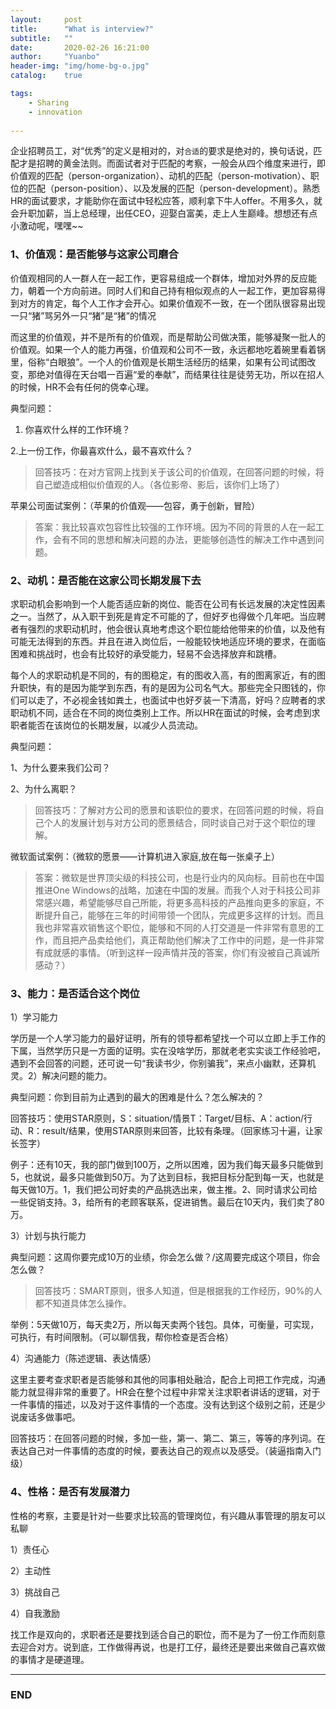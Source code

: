 ```yaml
---
layout:     post
title:      "What is interview?"
subtitle:   ""
date:       2020-02-26 16:21:00
author:     "Yuanbo"
header-img: "img/home-bg-o.jpg"
catalog:    true

tags:
    - Sharing
    - innovation
    
---
```



企业招聘员工，对“优秀”的定义是相对的，对`合适`的要求是绝对的，换句话说，匹配才是招聘的黄金法则。而面试者对于匹配的考察，一般会从四个维度来进行，即价值观的匹配（person-organization）、动机的匹配（person-motivation）、职位的匹配（person-position）、以及发展的匹配（person-development）。熟悉HR的面试要求，才能助你在面试中轻松应答，顺利拿下牛人offer。不用多久，就会升职加薪，当上总经理，出任CEO，迎娶白富美，走上人生巅峰。想想还有点小激动呢，嘿嘿~~

### 1、价值观：是否能够与这家公司磨合

价值观相同的人一群人在一起工作，更容易组成一个群体，增加对外界的反应能力，朝着一个方向前进。同时人们和自己持有相似观点的人一起工作，更加容易得到对方的肯定，每个人工作才会开心。如果价值观不一致，在一个团队很容易出现一只“猪”骂另外一只“猪”是“猪”的情况

而这里的价值观，并不是所有的价值观，而是帮助公司做决策，能够凝聚一批人的价值观。如果一个人的能力再强，价值观和公司不一致，永远都地吃着碗里看着锅里，俗称“白眼狼”。一个人的价值观是长期生活经历的结果，如果有公司试图改变，那绝对值得在天台唱一百遍“爱的奉献”，而结果往往是徒劳无功，所以在招人的时候，HR不会有任何的侥幸心理。

典型问题：

1. 你喜欢什么样的工作环境？

2.上一份工作，你最喜欢什么，最不喜欢什么？

>回答技巧：在对方官网上找到关于该公司的价值观，在回答问题的时候，将自己塑造成相似价值观的人。（各位影帝、影后，该你们上场了）

苹果公司面试案例：（苹果的价值观——包容，勇于创新，冒险）

>答案：我比较喜欢包容性比较强的工作环境。因为不同的背景的人在一起工作，会有不同的思想和解决问题的办法，更能够创造性的解决工作中遇到问题。

### 2、动机：是否能在这家公司长期发展下去

求职动机会影响到一个人能否适应新的岗位、能否在公司有长远发展的决定性因素之一。当然了，从入职干到死是肯定不可能的了，但好歹也得做个几年吧。当应聘者有强烈的求职动机时，他会很认真地考虑这个职位能给他带来的价值，以及他有可能无法得到的东西。并且在进入岗位后，一般能较快地适应环境的要求，在面临困难和挑战时，也会有比较好的承受能力，轻易不会选择放弃和跳槽。

每个人的求职动机是不同的，有的图稳定，有的图收入高，有的图离家近，有的图升职快，有的是因为能学到东西，有的是因为公司名气大。那些完全只图钱的，你们可以走了，不必视金钱如粪土，也面试中也好歹装一下清高，好吗？应聘者的求职动机不同，适合在不同的岗位类别上工作。所以HR在面试的时候，会考虑到求职者能否在该岗位的长期发展，以减少人员流动。

典型问题：

1、为什么要来我们公司？

2、为什么离职？

>回答技巧：了解对方公司的愿景和该职位的要求，在回答问题的时候，将自己个人的发展计划与对方公司的愿景结合，同时谈自己对于这个职位的理解。

微软面试案例：（微软的愿景——计算机进入家庭,放在每一张桌子上）

>答案：微软是世界顶尖级的科技公司，也是行业内的风向标。目前也在中国推进One Windows的战略，加速在中国的发展。而我个人对于科技公司非常感兴趣，希望能够尽自己所能，将更多高科技的产品推向更多的家庭，不断提升自己，能够在三年的时间带领一个团队，完成更多这样的计划。而且我也非常喜欢销售这个职位，能够和不同的人打交道是一件非常有意思的工作，而且把产品卖给他们，真正帮助他们解决了工作中的问题，是一件非常有成就感的事情。（听到这样一段声情并茂的答案，你们有没被自己真诚所感动？）

### 3、能力：是否适合这个岗位

1）学习能力

学历是一个人学习能力的最好证明，所有的领导都希望找一个可以立即上手工作的下属，当然学历只是一方面的证明。实在没啥学历，那就老老实实谈工作经验吧，遇到不会回答的问题，还可说一句“我读书少，你别骗我”，来点小幽默，还算机灵。2）解决问题的能力。

典型问题：你到目前为止遇到的最大的困难是什么？怎么解决的？

回答技巧：使用STAR原则，S：situation/情景T：Target/目标、A：action/行动、R：result/结果，使用STAR原则来回答，比较有条理。（回家练习十遍，让家长签字）

例子：还有10天，我的部门做到100万，之所以困难，因为我们每天最多只能做到5，也就说，最多只能做到50万。为了达到目标，我把目标分配到每一天，也就是每天做10万。1，我们把公司好卖的产品挑选出来，做主推。2、同时请求公司给一些促销支持。3，给所有的老顾客联系，促进销售。最后在10天内，我们卖了80万。

3）计划与执行能力

典型问题：这周你要完成10万的业绩，你会怎么做？/这周要完成这个项目，你会怎么做？

>回答技巧：SMART原则，很多人知道，但是根据我的工作经历，90%的人都不知道具体怎么操作。

举例：5天做10万，每天卖2万，所以每天卖两个钱包。具体，可衡量，可实现，可执行，有时间限制。（可以聊信我，帮你检查是否合格）

4）沟通能力（陈述逻辑、表达情感）

这里主要考查求职者是否能够和其他的同事相处融洽，配合上司把工作完成，沟通能力就显得非常的重要了。HR会在整个过程中非常关注求职者讲话的逻辑，对于一件事情的描述，以及对于这件事情的一个态度。没有达到这个级别之前，还是少说废话多做事吧。

回答技巧：在回答问题的时候，多加一些，第一、第二、第三，等等的序列词。在表达自己对一件事情的态度的时候，要表达自己的观点以及感受。（装逼指南入门级）

### 4、性格：是否有发展潜力

性格的考察，主要是针对一些要求比较高的管理岗位，有兴趣从事管理的朋友可以私聊

1）责任心

2）主动性

3）挑战自己

4）自我激励

找工作是双向的，求职者还是要找到适合自己的职位，而不是为了一份工作而刻意去迎合对方。说到底，工作做得再说，也是打工仔，最终还是要出来做自己喜欢做的事情才是硬道理。

---

### END

